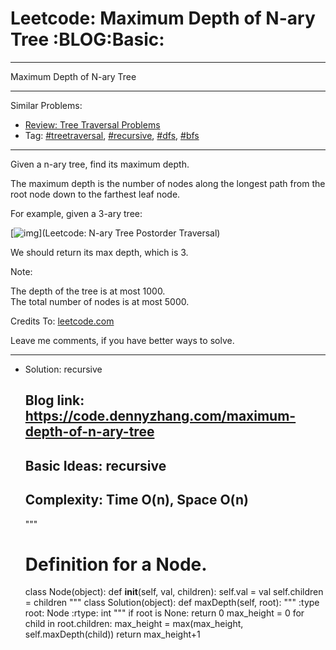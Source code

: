 
# Leetcode: Maximum Depth of N-ary Tree     :BLOG:Basic:

---

Maximum Depth of N-ary Tree  

---

Similar Problems:  

-   [Review: Tree Traversal Problems](https://code.dennyzhang.com/review-treetraversal)
-   Tag: [#treetraversal](https://code.dennyzhang.com/tag/treetraversal), [#recursive](https://code.dennyzhang.com/tag/recursive), [#dfs](https://code.dennyzhang.com/tag/dfs), [#bfs](https://code.dennyzhang.com/tag/bfs)

---

Given a n-ary tree, find its maximum depth.  

The maximum depth is the number of nodes along the longest path from the root node down to the farthest leaf node.  

For example, given a 3-ary tree:  

[![img](https://raw.githubusercontent.com/dennyzhang/challenges-leetcode-interesting/master/images/NaryTreeExample.png)](Leetcode: N-ary Tree Postorder Traversal)  

We should return its max depth, which is 3.  

Note:  

The depth of the tree is at most 1000.  
The total number of nodes is at most 5000.  

Credits To: [leetcode.com](https://leetcode.com/problems/maximum-depth-of-n-ary-tree/description/)  

Leave me comments, if you have better ways to solve.  

---

-   Solution: recursive

    ## Blog link: https://code.dennyzhang.com/maximum-depth-of-n-ary-tree
    ## Basic Ideas: recursive
    ##
    ## Complexity: Time O(n), Space O(n)
    
    """
    # Definition for a Node.
    class Node(object):
        def __init__(self, val, children):
            self.val = val
            self.children = children
    """
    class Solution(object):
        def maxDepth(self, root):
            """
            :type root: Node
            :rtype: int
            """
            if root is None: return 0
            max_height = 0
            for child in root.children:
                max_height = max(max_height, self.maxDepth(child))
            return max_height+1


